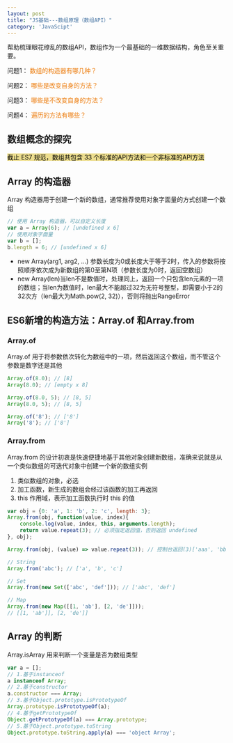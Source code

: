 ```yaml
---
layout: post
title: "JS基础---数组原理（数组API）"
category: 'JavaScipt'
---
```


帮助梳理眼花缭乱的数组API，数组作为一个最基础的一维数据结构，角色至关重要。

问题1：
<font style="color: #ec7907;">数组的构造器有哪几种？</font>

问题2：
<font style="color: #ec7907;">哪些是改变自身的方法？</font>

问题3：
<font style="color: #ec7907;">哪些是不改变自身的方法？</font>

问题4：
<font style="color: #ec7907;">遍历的方法有哪些？</font>

## 数组概念的探究

<mark style="background: #e1c94799;">截止 ES7 规范，数组共包含 33 个标准的API方法和一个非标准的API方法</mark>

## Array 的构造器

Array 构造器用于创建一个新的数组，通常推荐使用对象字面量的方式创建一个数组

```javascript
// 使用 Array 构造器，可以自定义长度
var a = Array(6); // [undefined x 6]
// 使用对象字面量
var b = [];
b.length = 6; // [undefined x 6]
```

* new Array(arg1, arg2, ...) 参数长度为0或长度大于等于2时，传入的参数将按照顺序依次成为新数组的第0至第N项（参数长度为0时，返回空数组）
* new Array(len)当len不是数值时，处理同上，返回一个只包含len元素的一项的数组；当len为数值时，len最大不能超过32为无符号整型，即需要小于2的32次方（len最大为Math.pow(2, 32)），否则将抛出RangeError

## ES6新增的构造方法：Array.of 和Array.from

### Array.of

Array.of 用于将参数依次转化为数组中的一项，然后返回这个数组，而不管这个参数是数字还是其他

```javascript
Array.of(8.0); // [8]
Array(8.0); // [empty x 8]

Array.of(8.0, 5); // [8, 5]
Array(8.0, 5); // [8, 5]

Array.of('8'); // ['8']
Array('8'); // ['8']
```

### Array.from

Array.from 的设计初衷是快速便捷地基于其他对象创建新数组，准确来说就是从一个类似数组的可迭代对象中创建一个新的数组实例

1. 类似数组的对象，必选
2. 加工函数，新生成的数组会经过该函数的加工再返回
3. this 作用域，表示加工函数执行时 this 的值

```javascript
var obj = {0: 'a', 1: 'b', 2: 'c', length: 3};
Array.from(obj, function(value, index){
    console.log(value, index, this, arguments.length);
    return value.repeat(3); // 必须指定返回值，否则返回 undefined
}, obj);
```

```javascript
Array.from(obj, (value) => value.repeat(3)); // 控制台返回(3)['aaa', 'bbb', 'ccc']
```

```javascript
// String
Array.from('abc'); // ['a', 'b', 'c']

// Set
Array.from(new Set(['abc', 'def'])); // ['abc', 'def']

// Map
Array.from(new Map([[1, 'ab'], [2, 'de']]));
// [[1, 'ab']], [2, 'de']]
```

## Array 的判断

Array.isArray 用来判断一个变量是否为数组类型

```javascript
var a = [];
// 1.基于instanceof
a instanceof Array;
// 2.基于constructor
a.constructor === Array;
// 3.基于Object.prototype.isPrototypeOf
Array.prototype.isPrototypeOf(a);
// 4.基于getPrototypeOf
Object.getPrototypeOf(a) === Array.prototype;
// 5.基于Object.prototype.toString
Object.prototype.toString.apply(a) === 'object Array';
```

